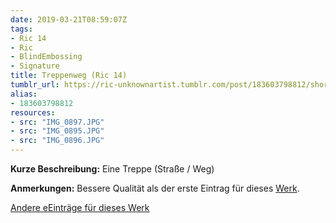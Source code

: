 ```yaml
---
date: 2019-03-21T08:59:07Z
tags:
- Ric 14
- Ric
- BlindEmbossing
- Signature
title: Treppenweg (Ric 14)
tumblr_url: https://ric-unknownartist.tumblr.com/post/183603798812/short-description-a-stair-alley-notes-better
alias:
- 183603798812
resources:
- src: "IMG_0897.JPG"
- src: "IMG_0895.JPG"
- src: "IMG_0896.JPG"
---
```


**Kurze Beschreibung:** Eine Treppe (Straße / Weg)

**Anmerkungen:** Bessere Qualität als der erste Eintrag für dieses [Werk](/tags/Ric-14).

[Andere eEinträge für dieses Werk](/tags/Ric-14)
